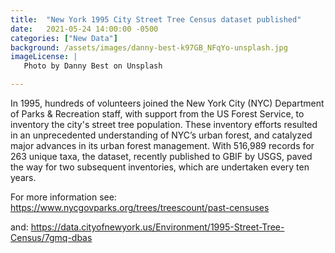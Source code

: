 ```yaml
---
title:  "New York 1995 City Street Tree Census dataset published"
date:   2021-05-24 14:00:00 -0500
categories: ["New Data"]
background: /assets/images/danny-best-k97GB_NFqYo-unsplash.jpg
imageLicense: |
   Photo by Danny Best on Unsplash

--- 
```


In 1995, hundreds of volunteers joined the New York City (NYC) Department of Parks & Recreation staff, with support from the US Forest Service, to inventory the city's street tree population. These inventory efforts resulted in an unprecedented understanding of NYC’s urban forest, and catalyzed major advances in its urban forest management. With 516,989 records for 263 unique taxa, the dataset, recently published to GBIF by USGS, paved the way for two subsequent inventories, which are undertaken every ten years.

For more information see: https://www.nycgovparks.org/trees/treescount/past-censuses

and: https://data.cityofnewyork.us/Environment/1995-Street-Tree-Census/7gmq-dbas